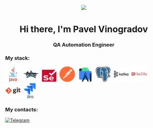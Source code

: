 <h1 align="center"><img src="https://github.com/blackcater/blackcater/blob/main/images/banner.gif" height="100"/ align="center"></h1>
<h1 align="center">Hi there, I'm Pavel Vinogradov</h1>
<h3 align="center">QA Automation Engineer</h3>

### My stack: 
<div>
<img src="https://github.com/devicons/devicon/blob/master/icons/java/java-original-wordmark.svg" width="50" height="50" />&nbsp;
<img src="https://github.com/devicons/devicon/blob/master/icons/groovy/groovy-original.svg"  width="50" height="50" />&nbsp;
<img src="https://github.com/devicons/devicon/blob/master/icons/selenium/selenium-original.svg" width="50" height="40"/>&nbsp; 
<img src="https://github.com/qajenna/qajenna/blob/main/icons/Postman.png" width="50" height="50"/>&nbsp;
<img src="https://github.com/devicons/devicon/blob/master/icons/androidstudio/androidstudio-original.svg" width="50" height="50"/>&nbsp;
<img src="https://github.com/devicons/devicon/blob/master/icons/postgresql/postgresql-original.svg" width="50" height="50"/>&nbsp
<img src="https://github.com/devicons/devicon/blob/master/icons/apachekafka/apachekafka-original-wordmark.svg" width="50" height="50" />&nbsp;
  <img src="https://github.com/devicons/devicon/blob/master/icons/filezilla/filezilla-plain-wordmark.svg" width="50" height="50" />&nbsp;
<img src="https://github.com/devicons/devicon/blob/master/icons/git/git-original-wordmark.svg" width="50" height="50"/>
<img src="https://github.com/devicons/devicon/blob/master/icons/jira/jira-original-wordmark.svg" width="50" height="50"/>&nbsp;
</div> 

  

### My contacts:
<div id="badges">
  <a href="https://t.me/magicvolf">
    <img src="https://td-odegda.ru/images/logo/telegram2.png" height="50" alt="Telegram"/>
  </a>
</div>
